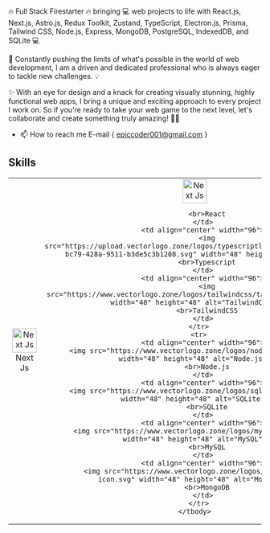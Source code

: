 🔥 Full Stack Firestarter 🔥 bringing 💻 web projects to life with React.js, Next.js, Astro.js, Redux Toolkit, Zustand, TypeScript, Electron.js, Prisma, Tailwind CSS, Node.js, Express, MongoDB, PostgreSQL, IndexedDB, and SQLite 💻

🚀 Constantly pushing the limits of what's possible in the world of web development, I am a driven and dedicated professional who is always eager to tackle new challenges. 💡

✨ With an eye for design and a knack for creating visually stunning, highly functional web apps, I bring a unique and exciting approach to every project I work on. So if you're ready to take your web game to the next level, let's collaborate and create something truly amazing! 🚀✨
- 📫 How to reach me E-mail {   epiccoder001@gmail.com   }

## Skills

<div align="center">
  <table>
    <tbody>
      <tr>
        <td align="center" width="96">
          <img src="https://assets.vercel.com/image/upload/v1662130559/nextjs/Icon_light_background.png" width="48" height="48" alt="Next Js">
          <br>Next Js
        </td>
        <td align="center" width="96">
          <img src="https://upload.wikimedia.org/wikipedia/commons/thumb/a/a7/React-icon.svg/768px-React-icon.svg.png?20220125121207" width="48" height="48" alt="Next Js">
     
          <br>React
        </td>
        <td align="center" width="96">
          <img src="https://upload.vectorlogo.zone/logos/typescriptlang/images/235f610f-bc79-428a-9511-b3de5c3b1208.svg" width="48" height="48" alt="">
          <br>Typescript
        </td>
        <td align="center" width="96">
          <img src="https://www.vectorlogo.zone/logos/tailwindcss/tailwindcss-icon.svg" width="48" height="48" alt="TailwindCSS">
          <br>TailwindCSS
        </td>
      </tr>
      <tr>
        <td align="center" width="96">
          <img src="https://www.vectorlogo.zone/logos/nodejs/nodejs-icon.svg" width="48" height="48" alt="Node.js">
          <br>Node.js
        </td>
        <td align="center" width="96">
          <img src="https://www.vectorlogo.zone/logos/sqlite/sqlite-icon.svg" width="48" height="48" alt="SQLite">
          <br>SQLite
        </td>
        <td align="center" width="96">
          <img src="https://www.vectorlogo.zone/logos/mysql/mysql-icon.svg" width="48" height="48" alt="MySQL">
          <br>MySQL
        </td>
        <td align="center" width="96">
          <img src="https://www.vectorlogo.zone/logos/mongodb/mongodb-icon.svg" width="48" height="48" alt="MongoDB">
          <br>MongoDB
        </td>
      </tr>
    </tbody>
  </table>
</div>



<!---
modecode22/modecode22 is a ✨ special ✨ repository because its `README.md` (this file) appears on your GitHub profile.
You can click the Preview link to take a look at your changes.
--->
